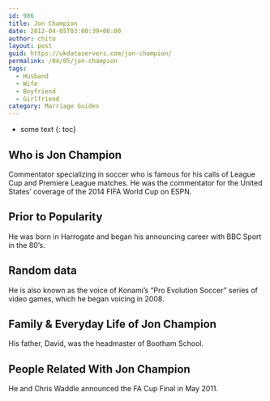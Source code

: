 ```yaml
---
id: 986
title: Jon Champion
date: 2012-04-05T03:00:39+00:00
author: chito
layout: post
guid: https://ukdataservers.com/jon-champion/
permalink: /04/05/jon-champion
tags:
  - Husband
  - Wife
  - Boyfriend
  - Girlfriend
category: Marriage Guides
---
```


* some text
{: toc}
          
          
## Who is  Jon Champion
                  
                  
                  
Commentator specializing in soccer who is famous for his calls of League Cup and Premiere League matches. He was the commentator for the United States&#8217; coverage of the 2014 FIFA World Cup on ESPN.
                  
                
                
                
## Prior to Popularity 
                  
                  
                  
He was born in Harrogate and began his announcing career with BBC Sport in the 80&#8217;s.
                  
                
                
                
## Random data 
                  
                  
                  
He is also known as the voice of Konami&#8217;s &#8220;Pro Evolution Soccer&#8221; series of video games, which he began voicing in 2008.
                  
                
                
                
## Family & Everyday Life of Jon Champion
                  
                  
                  
His father, David, was the headmaster of Bootham School.
                  
                
                
                
## People Related With  Jon Champion
                  
                  
                  
He and Chris Waddle announced the FA Cup Final in May 2011.
                  
                
              
            
          
          
          
    
    
  
